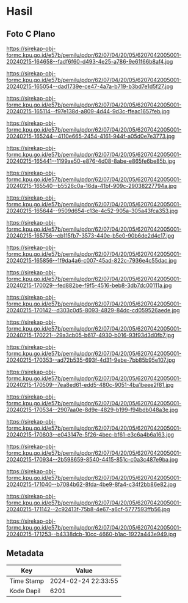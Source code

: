 # Hasil

## Foto C Plano

https://sirekap-obj-formc.kpu.go.id/e57b/pemilu/pdpr/62/07/04/20/05/6207042005001-20240215-164658--fadf6f60-d493-4e25-a786-9e61f66b8af4.jpg

https://sirekap-obj-formc.kpu.go.id/e57b/pemilu/pdpr/62/07/04/20/05/6207042005001-20240215-165054--dad1739e-ce47-4a7a-b719-b3bd7e1d5f27.jpg

https://sirekap-obj-formc.kpu.go.id/e57b/pemilu/pdpr/62/07/04/20/05/6207042005001-20240215-165114--f97e138d-a809-4d44-9d3c-ffeac1657feb.jpg

https://sirekap-obj-formc.kpu.go.id/e57b/pemilu/pdpr/62/07/04/20/05/6207042005001-20240215-165244--4110e665-2454-4161-944f-a05d0e7e3773.jpg

https://sirekap-obj-formc.kpu.go.id/e57b/pemilu/pdpr/62/07/04/20/05/6207042005001-20240215-165441--1199ae50-e876-4d08-8abe-e865fe6be85b.jpg

https://sirekap-obj-formc.kpu.go.id/e57b/pemilu/pdpr/62/07/04/20/05/6207042005001-20240215-165540--b5526c0a-16da-41bf-909c-29038227794a.jpg

https://sirekap-obj-formc.kpu.go.id/e57b/pemilu/pdpr/62/07/04/20/05/6207042005001-20240215-165644--9509d654-c13e-4c52-905a-305a43fca353.jpg

https://sirekap-obj-formc.kpu.go.id/e57b/pemilu/pdpr/62/07/04/20/05/6207042005001-20240215-165756--cb115fb7-3573-440e-b5e0-90b6de2d4c17.jpg

https://sirekap-obj-formc.kpu.go.id/e57b/pemilu/pdpr/62/07/04/20/05/6207042005001-20240215-165856--1f9da4a6-c007-45ad-822c-7936e4c55dac.jpg

https://sirekap-obj-formc.kpu.go.id/e57b/pemilu/pdpr/62/07/04/20/05/6207042005001-20240215-170029--fed882be-f9f5-4516-beb8-3db7dc00111a.jpg

https://sirekap-obj-formc.kpu.go.id/e57b/pemilu/pdpr/62/07/04/20/05/6207042005001-20240215-170142--d303c0d5-8093-4829-84dc-cd059526aede.jpg

https://sirekap-obj-formc.kpu.go.id/e57b/pemilu/pdpr/62/07/04/20/05/6207042005001-20240215-170221--29a3cb05-b617-4930-b016-93f93d3d0fb7.jpg

https://sirekap-obj-formc.kpu.go.id/e57b/pemilu/pdpr/62/07/04/20/05/6207042005001-20240215-170353--ad72b535-693f-4d31-9ebe-7bb85b95e107.jpg

https://sirekap-obj-formc.kpu.go.id/e57b/pemilu/pdpr/62/07/04/20/05/6207042005001-20240215-170509--7ea8ed61-edd5-480c-9051-4ba1beee2f81.jpg

https://sirekap-obj-formc.kpu.go.id/e57b/pemilu/pdpr/62/07/04/20/05/6207042005001-20240215-170534--2907aa0e-8d9e-4829-b199-f94bdb048a3e.jpg

https://sirekap-obj-formc.kpu.go.id/e57b/pemilu/pdpr/62/07/04/20/05/6207042005001-20240215-170803--e043147e-5f26-4bec-bf61-e3c6a4b6a163.jpg

https://sirekap-obj-formc.kpu.go.id/e57b/pemilu/pdpr/62/07/04/20/05/6207042005001-20240215-170934--2b598659-8540-4415-851c-c0a3c487e9ba.jpg

https://sirekap-obj-formc.kpu.go.id/e57b/pemilu/pdpr/62/07/04/20/05/6207042005001-20240215-171040--b7084b62-8fda-4be9-8fa4-c34f2bb86e82.jpg

https://sirekap-obj-formc.kpu.go.id/e57b/pemilu/pdpr/62/07/04/20/05/6207042005001-20240215-171142--2c92413f-75b8-4e67-a6cf-5777593ffb56.jpg

https://sirekap-obj-formc.kpu.go.id/e57b/pemilu/pdpr/62/07/04/20/05/6207042005001-20240215-171253--b4338dcb-10cc-4660-b1ac-1922a443e949.jpg


## Metadata

| Key        | Value               |
| ---------- | ------------------- |
| Time Stamp | 2024-02-24 22:33:55 |
| Kode Dapil | 6201                |



